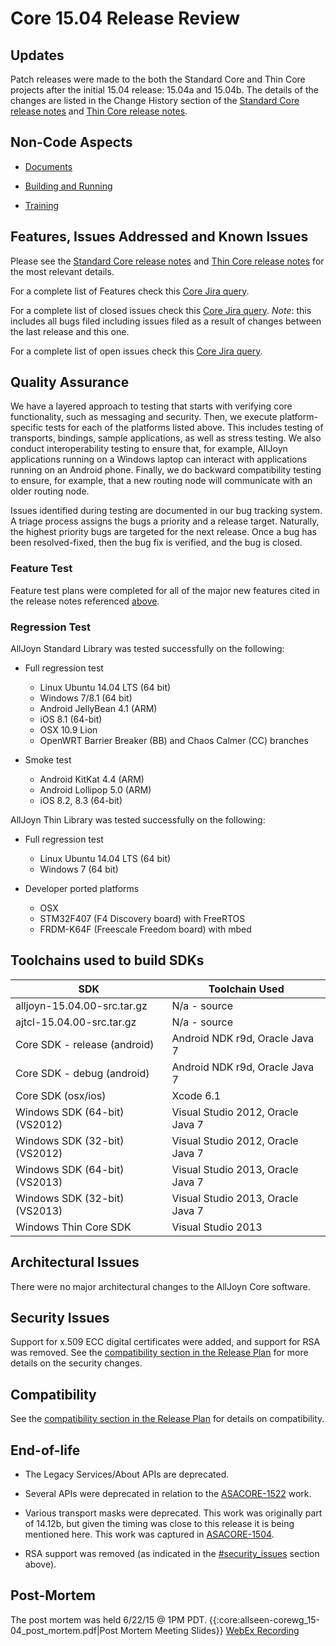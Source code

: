 

# Core 15.04 Release Review

## Updates
Patch releases were made to the both the Standard Core and Thin Core projects after the initial 15.04 release: 15.04a and 15.04b.  The details of the changes are listed in the Change History section of the [Standard Core release notes](https///git.allseenalliance.org/cgit/core/alljoyn.git/tree/alljoyn_core/docs/ReleaseNotes.txt?h=RB15.04) and [Thin Core release notes](https///git.allseenalliance.org/cgit/core/ajtcl.git/tree/ReleaseNotes.txt?h=RB15.04). 

## Non-Code Aspects


*  [Documents](https///allseenalliance.org/developer-resources/alljoyn/docsdownloads)

*  [Building and Running](develop/building_and_running)

*  [Training](/training)

## Features, Issues Addressed and Known Issues

Please see the [Standard Core release notes](https///git.allseenalliance.org/cgit/core/alljoyn.git/plain/alljoyn_core/docs/ReleaseNotes.txt?h=RB15.04) and [Thin Core release notes](https///git.allseenalliance.org/cgit/core/ajtcl.git/tree/ReleaseNotes.txt?h=RB15.04) for the most relevant details.

For a complete list of Features check this [Core Jira query](https///jira.allseenalliance.org/issues/?jql=project%20%3D%20ASACORE%20AND%20issuetype%20%3D%20%22New%20Feature%22%20AND%20fixVersion%20%3D%20%2215.04%22%20AND%20status%20%3D%20Closed).

For a complete list of closed issues check this [Core Jira query](https///jira.allseenalliance.org/issues/?jql=project%20%3D%20ASACORE%20AND%20resolution%20in%28done%2C%20fixed%29%20AND%20TYPE%20in%20%28Bug%29%20and%20fixVersion%20in%20%28%2215.04%22%2C%20%2215.04a%22%2C%20%2215.04b%22%29%20ORDER%20BY%20priority%20DESC%2C%20key%20ASC). *Note*: this includes all bugs filed including issues filed as a result of changes between the last release and this one.

For a complete list of open issues check this [Core Jira query](https///jira.allseenalliance.org/issues/?jql=project%20%3D%20ASACORE%20AND%20resolution%3DUnresolved%20AND%20TYPE%20in%20%28Bug%2C%20Task%29%20ORDER%20BY%20priority%20DESC%2C%20key%20ASC).


## Quality Assurance

We have a layered approach to testing that starts with verifying core functionality, such as messaging and security. Then, we execute platform-specific tests for each of the platforms listed above. This includes testing of transports, bindings, sample applications, as well as stress testing. We also conduct interoperability testing to ensure that, for example, AllJoyn applications running on a Windows laptop can interact with applications running on an Android phone. Finally, we do backward compatibility testing to ensure, for example, that a new routing node will communicate with an older routing node. 

Issues identified during testing are documented in our bug tracking system. A triage process assigns the bugs a priority and a release target. Naturally, the highest priority bugs are targeted for the next release. Once a bug has been resolved-fixed, then the bug fix is verified, and the bug is closed. 

### Feature Test

Feature test plans were completed for all of the major new features cited in the release notes referenced [above](#features_issues_addressed_and_known_issues).

### Regression Test

AllJoyn Standard Library was tested successfully on the following:


*  Full regression test
    * Linux Ubuntu 14.04 LTS (64 bit)
    * Windows 7/8.1 (64 bit)
    * Android JellyBean 4.1 (ARM)
    * iOS 8.1 (64-bit)
    * OSX 10.9 Lion
    * OpenWRT Barrier Breaker (BB) and Chaos Calmer (CC) branches

*  Smoke test
    * Android KitKat 4.4 (ARM)
    * Android Lollipop 5.0 (ARM)
    * iOS 8.2, 8.3 (64-bit)

AllJoyn Thin Library was tested successfully on the following:


*  Full regression test
    * Linux Ubuntu 14.04 LTS (64 bit)
    * Windows 7 (64 bit)


*  Developer ported platforms
    * OSX
    * STM32F407 (F4 Discovery board) with FreeRTOS
    * FRDM-K64F (Freescale Freedom board) with mbed


##  Toolchains used to build SDKs

 | SDK                           | Toolchain Used                    | 
 | ---                           | --------------                    | 
 | alljoyn-15.04.00-src.tar.gz   | N/a - source                      | 
 | ajtcl-15.04.00-src.tar.gz     | N/a - source                      | 
 | Core SDK - release (android)  | Android NDK r9d, Oracle Java 7    | 
 | Core SDK - debug (android)    | Android NDK r9d, Oracle Java 7    | 
 | Core SDK (osx/ios)            | Xcode 6.1                         | 
 | Windows SDK (64-bit) (VS2012) | Visual Studio 2012, Oracle Java 7 | 
 | Windows SDK (32-bit) (VS2012) | Visual Studio 2012, Oracle Java 7 | 
 | Windows SDK (64-bit) (VS2013) | Visual Studio 2013, Oracle Java 7 | 
 | Windows SDK (32-bit) (VS2013) | Visual Studio 2013, Oracle Java 7 | 
 | Windows Thin Core SDK         | Visual Studio 2013                | 
    

## Architectural Issues

There were no major architectural changes to the AllJoyn Core software.

## Security Issues

Support for x.509 ECC digital certificates were added, and support for RSA was removed.  See the [compatibility section in the Release Plan](core_15.04_release_plan#compatibility_with_previous_releases) for more details on the security changes.

## Compatibility

See the [compatibility section in the Release Plan](core_15.04_release_plan#compatibility_with_previous_releases) for details on compatibility.

## End-of-life


*  The Legacy Services/About APIs are deprecated.

*  Several APIs were deprecated in relation to the [ASACORE-1522](https///jira.allseenalliance.org/browse/ASACORE-1522) work.

*  Various transport masks were deprecated.  This work was originally part of 14.12b, but given the timing was close to this release it is being mentioned here. This work was captured in [ASACORE-1504](https///jira.allseenalliance.org/browse/ASACORE-1504).

*  RSA support was removed (as indicated in the [#security_issues](#security_issues) section above).
## Post-Mortem

The post mortem was held 6/22/15 @ 1PM PDT. {{:core:allseen-corewg_15-04_post_mortem.pdf|Post Mortem Meeting Slides}} [WebEx Recording](https///meetings.webex.com/collabs/url/9lIHQSNGgSoWkDxlwO5BC3rxHrqjguiu9Sti_NBmFAe00000)


